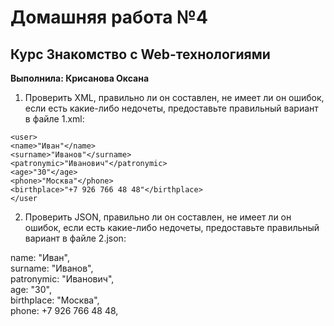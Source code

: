 # Домашняя работа №4 #

## Курс Знакомство с Web-технологиями ##

**Выполнила: Крисанова Оксана**


1. Проверить XML, правильно ли он составлен, не имеет ли он ошибок, если есть какие-либо недочеты, предоставьте правильный вариант в файле 1.xml:

`<user>`  
`<name>"Иван"</name>`  
`<surname>"Иванов"</surname>`  
`<patronymic>"Иванович"</patronymic>`  
`<age>"30"</age>`  
`<phone>"Москва"</phone>`  
`<birthplace>"+7 926 766 48 48"</birthplace>`  
`</user`


2. Проверить JSON, правильно ли он составлен, не имеет ли он ошибок, если есть какие-либо недочеты, предоставьте правильный вариант в файле 2.json:

name: "Иван",  
surname: "Иванов",  
patronymic: "Иванович",  
age: "30",  
birthplace: "Москва",  
phone: +7 926 766 48 48,